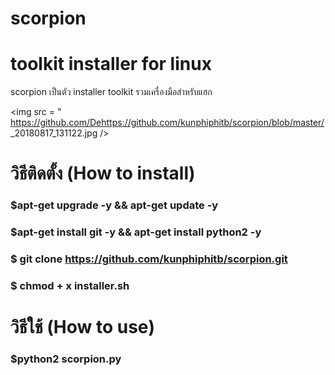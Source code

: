 # scorpion
# toolkit installer for linux

scorpion เป็นตัว installer toolkit 
รวมเครื่องมือสำหรับแฮก

<img src = " https://github.com/Dehttps://github.com/kunphiphitb/scorpion/blob/master/    _20180817_131122.jpg />

# วิธีติดตั้ง (How to install)

### $apt-get upgrade -y && apt-get update -y
### $apt-get install git -y && apt-get install python2 -y
### $ git clone https://github.com/kunphiphitb/scorpion.git
### $ chmod + x installer.sh

# วิธีใช้ (How to use)

### $python2 scorpion.py

